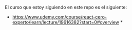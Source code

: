 El curso que estoy siguiendo en este repo es el siguiente: 
* https://www.udemy.com/course/react-cero-experto/learn/lecture/19616382?start=0#overview *